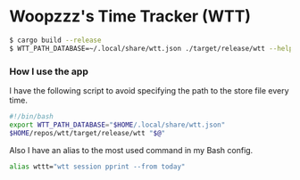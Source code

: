 # Woopzzz's Time Tracker (WTT)

```bash
$ cargo build --release
$ WTT_PATH_DATABASE=~/.local/share/wtt.json ./target/release/wtt --help
```

### How I use the app

I have the following script to avoid specifying the path to the store file every time.

```bash
#!/bin/bash
export WTT_PATH_DATABASE="$HOME/.local/share/wtt.json"
$HOME/repos/wtt/target/release/wtt "$@"
```

Also I have an alias to the most used command in my Bash config.

```bash
alias wttt="wtt session pprint --from today"
```
